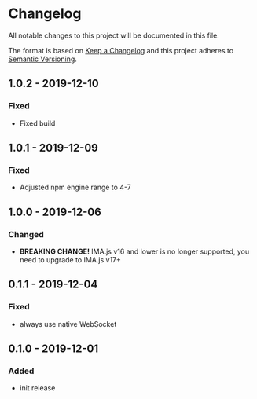 # Changelog

All notable changes to this project will be documented in this file.

The format is based on [Keep a Changelog](http://keepachangelog.com/en/1.0.0/)
and this project adheres to [Semantic Versioning](http://semver.org/spec/v2.0.0.html).

## 1.0.2 - 2019-12-10
### Fixed
- Fixed build

## 1.0.1 - 2019-12-09
### Fixed
- Adjusted npm engine range to 4-7

## 1.0.0 - 2019-12-06
### Changed
- **BREAKING CHANGE!** IMA.js v16 and lower is no longer supported, you need to upgrade to IMA.js v17+

## 0.1.1 - 2019-12-04
### Fixed
- always use native WebSocket

## 0.1.0 - 2019-12-01
### Added
- init release
